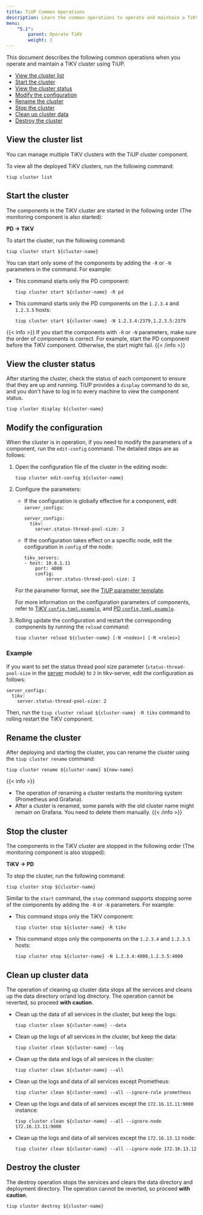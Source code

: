 ```yaml
---
title: TiUP Common Operations
description: Learn the common operations to operate and maintain a TiKV cluster using TiUP
menu:
    "5.1":
        parent: Operate TiKV
        weight: 3
---
```


This document describes the following common operations when you operate and maintain a TiKV cluster using TiUP.

- [View the cluster list](./#view-the-cluster-list)
- [Start the cluster](./#start-the-cluster)
- [View the cluster status](./#view-the-cluster-status)
- [Modify the configuration](./#modify-the-configuration)
- [Rename the cluster](./#rename-the-cluster)
- [Stop the cluster](./#stop-the-cluster)
- [Clean up cluster data](./#clean-up-cluster-data)
- [Destroy the cluster](./#destroy-the-cluster)

## View the cluster list

You can manage multiple TiKV clusters with the TiUP cluster component.

To view all the deployed TiKV clusters, run the following command:

```shell
tiup cluster list
```

## Start the cluster

The components in the TiKV cluster are started in the following order (The monitoring component is also started):

**PD -> TiKV**

To start the cluster, run the following command:

```shell
tiup cluster start ${cluster-name}
```

You can start only some of the components by adding the `-R` or `-N` parameters in the command. For example:

- This command starts only the PD component:

    ```shell
    tiup cluster start ${cluster-name} -R pd
    ```

- This command starts only the PD components on the `1.2.3.4` and `1.2.3.5` hosts:

    ```shell
    tiup cluster start ${cluster-name} -N 1.2.3.4:2379,1.2.3.5:2379
    ```

{{< info >}}
If you start the components with `-R` or `-N` parameters, make sure the order of components is correct. For example, start the PD component before the TiKV component. Otherwise, the start might fail.
{{< /info >}}

## View the cluster status

After starting the cluster, check the status of each component to ensure that they are up and running. TiUP provides a `display` command to do so, and you don't have to log in to every machine to view the component status.

```shell
tiup cluster display ${cluster-name}
```

## Modify the configuration

When the cluster is in operation, if you need to modify the parameters of a component, run the `edit-config` command. The detailed steps are as follows:

1. Open the configuration file of the cluster in the editing mode:

    ```shell
    tiup cluster edit-config ${cluster-name}
    ```

2. Configure the parameters:

    - If the configuration is globally effective for a component, edit `server_configs`:

        ```
        server_configs:
          tikv:
            server.status-thread-pool-size: 2
        ```

    - If the configuration takes effect on a specific node, edit the configuration in `config` of the node:

        ```
        tikv_servers:
        - host: 10.0.1.11
            port: 4000
            config:
                server.status-thread-pool-size: 2
        ```

    For the parameter format, see the [TiUP parameter template](https://github.com/pingcap/tiup/blob/master/embed/templates/examples/topology.example.yaml).

    For more information on the configuration parameters of components, refer to [TiKV `config.toml.example`](https://github.com/tikv/tikv/blob/master/etc/config-template.toml), and [PD `config.toml.example`](https://github.com/tikv/pd/blob/master/conf/config.toml).

3. Rolling update the configuration and restart the corresponding components by running the `reload` command:

    ```shell
    tiup cluster reload ${cluster-name} [-N <nodes>] [-R <roles>]
    ```

### Example

If you want to set the status thread pool size parameter (`status-thread-pool-size` in the [server](https://github.com/tikv/tikv/blob/master/etc/config-template.toml) module) to `2` in tikv-server, edit the configuration as follows:

```
server_configs:
  tikv:
    server.status-thread-pool-size: 2
```

Then, run the `tiup cluster reload ${cluster-name} -R tikv` command to rolling restart the TiKV component.

## Rename the cluster

After deploying and starting the cluster, you can rename the cluster using the `tiup cluster rename` command:

```shell
tiup cluster rename ${cluster-name} ${new-name}
```

{{< info >}}
+ The operation of renaming a cluster restarts the monitoring system (Prometheus and Grafana).
+ After a cluster is renamed, some panels with the old cluster name might remain on Grafana. You need to delete them manually.
{{< /info >}}

## Stop the cluster

The components in the TiKV cluster are stopped in the following order (The monitoring component is also stopped):

**TiKV -> PD**

To stop the cluster, run the following command:

```shell
tiup cluster stop ${cluster-name}
```

Similar to the `start` command, the `stop` command supports stopping some of the components by adding the `-R` or `-N` parameters. For example:

- This command stops only the TiKV component:

    ```shell
    tiup cluster stop ${cluster-name} -R tikv
    ```

- This command stops only the components on the `1.2.3.4` and `1.2.3.5` hosts:

    ```shell
    tiup cluster stop ${cluster-name} -N 1.2.3.4:4000,1.2.3.5:4000
    ```

## Clean up cluster data

The operation of cleaning up cluster data stops all the services and cleans up the data directory or/and log directory. The operation cannot be reverted, so proceed **with caution**.

- Clean up the data of all services in the cluster, but keep the logs:

    ```shell
    tiup cluster clean ${cluster-name} --data
    ```

- Clean up the logs of all services in the cluster, but keep the data:

    ```shell
    tiup cluster clean ${cluster-name} --log
    ```

- Clean up the data and logs of all services in the cluster:

    ```shell
    tiup cluster clean ${cluster-name} --all
    ```

- Clean up the logs and data of all services except Prometheus:

    ```shell
    tiup cluster clean ${cluster-name} --all --ignore-role prometheus
    ```

- Clean up the logs and data of all services except the `172.16.13.11:9000` instance:

    ```shell
    tiup cluster clean ${cluster-name} --all --ignore-node 172.16.13.11:9000
    ```

- Clean up the logs and data of all services except the `172.16.13.12` node:

    ```shell
    tiup cluster clean ${cluster-name} --all --ignore-node 172.16.13.12
    ```

## Destroy the cluster

The destroy operation stops the services and clears the data directory and deployment directory. The operation cannot be reverted, so proceed **with caution**.

```shell
tiup cluster destroy ${cluster-name}
```
